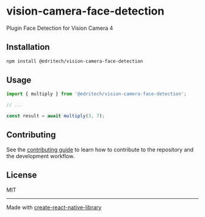 # vision-camera-face-detection

Plugin Face Detection for Vision Camera 4

## Installation

```sh
npm install @edritech/vision-camera-face-detection
```

## Usage


```js
import { multiply } from '@edritech/vision-camera-face-detection';

// ...

const result = await multiply(3, 7);
```


## Contributing

See the [contributing guide](CONTRIBUTING.md) to learn how to contribute to the repository and the development workflow.

## License

MIT

---

Made with [create-react-native-library](https://github.com/callstack/react-native-builder-bob)
